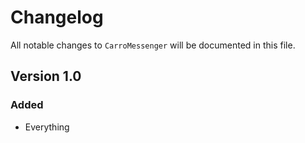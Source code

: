# Changelog

All notable changes to `CarroMessenger` will be documented in this file.

## Version 1.0

### Added
- Everything
